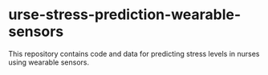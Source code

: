 # urse-stress-prediction-wearable-sensors
This repository contains code and data for predicting stress levels in nurses using wearable sensors.
